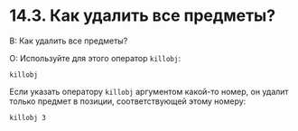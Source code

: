 # 14.3. Как удалить все предметы?
<!-- [:faq_14_03] -->

В: Как удалить все предметы?

О:
Используйте для этого оператор `killobj`:
```qsp
killobj
```
Если указать оператору `killobj` аргументом какой-то номер, он удалит только предмет в позиции, соответствующей этому номеру:
```qsp
killobj 3
```
